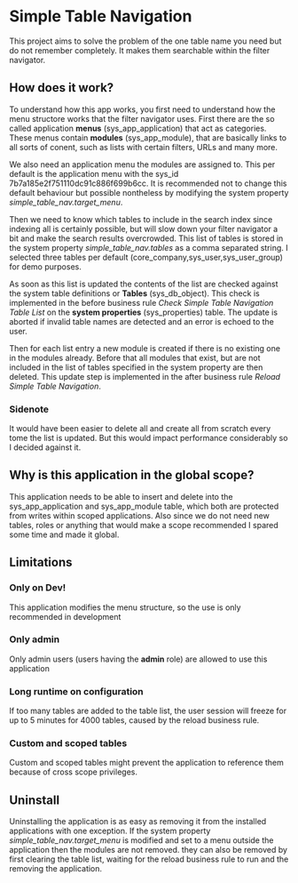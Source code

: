 # Simple Table Navigation

This project aims to solve the problem of the one table name you need but do not remember completely.
It makes them searchable within the filter navigator.

## How does it work?

To understand how this app works, you first need to understand how the menu structore works that the filter navigator uses.
First there are the so called application **menus** (sys_app_application) that act as categories.
These menus contain **modules** (sys_app_module), that are basically links to all sorts of conent, such as lists with certain filters, URLs and many more.

We also need an application menu the modules are assigned to. This per default is the application menu with the sys_id 7b7a185e2f751110dc91c886f699b6cc.
It is recommended not to change this default behaviour but possible nontheless by modifying the system property _simple_table_nav.target_menu_.

Then we need to know which tables to include in the search index since indexing all is certainly possible,
but will slow down your filter navigator a bit and make the search results overcrowded.
This list of tables is stored in the system property _simple_table_nav.tables_ as a comma separated string.
I selected three tables per default (core_company,sys_user,sys_user_group) for demo purposes.

As soon as this list is updated the contents of the list are checked against the system table definitions or **Tables** (sys_db_object).
This check is implemented in the before business rule _Check Simple Table Navigation Table List_ on the **system properties** (sys_properties) table.
The update is aborted if invalid table names are detected and an error is echoed to the user.

Then for each list entry a new module is created if there is no existing one in the modules already.
Before that all modules that exist, but are not included in the list of tables specified in the system property are then deleted.
This update step is implemented in the after business rule _Reload Simple Table Navigation_.

### Sidenote
It would have been easier to delete all and create all from scratch every tome the list is updated.
But this would impact performance considerably so I decided against it.

## Why is this application in the global scope?

This application needs to be able to insert and delete into the sys_app_application and sys_app_module table, which both are protected from writes within scoped applications.
Also since we do not need new tables, roles or anything that would make a scope recommended I spared some time and made it global.

## Limitations

### Only on Dev!

This application modifies the menu structure, so the use is only recommended in development

### Only admin 

Only admin users (users having the **admin** role) are allowed to use this application

### Long runtime on configuration

If too many tables are added to the table list, the user session will freeze for up to 5 minutes for 4000 tables, caused by the reload business rule.

### Custom and scoped tables

Custom and scoped tables might prevent the application to reference them because of cross scope privileges.

## Uninstall

Uninstalling the application is as easy as removing it from the installed applications with one exception.
If the system property _simple_table_nav.target_menu_ is modified and set to a menu outside the application then the modules are not removed.
they can also be removed by first clearing the table list, waiting for the reload business rule to run and the removing the application.
